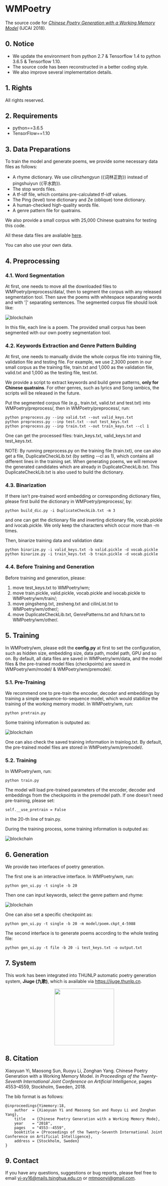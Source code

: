 # WMPoetry
The source code for [*Chinese Poetry Generation with a Working Memory Model*](https://www.ijcai.org/proceedings/2018/0633.pdf) (IJCAI 2018).

## 0. Notice
* We update the environment from python 2.7 & Tensorflow 1.4 to python 3.6.5 & Tensorflow 1.10.
* The source code has been reconstructed in a better coding style.
* We also improve several implementation details.

## 1. Rights
All rights reserved.
## 2. Requirements
* python==3.6.5
* TensorFlow==1.10

## 3. Data Preparations
To train the model and generate poems, we provide some necessary data files as follows:

* A rhyme dictionary. We use *cilinzhengyun* (《词林正韵》) instead of pingshuiyun (《平水韵》).
* The stop words files.
* A tf-idf file, which contains pre-calculated tf-idf values.
* The Ping (level) tone dictionary and Ze (oblique) tone dictionary.
* A human-checked high-quality words file.
* A genre pattern file for quatrains.

We also provide a small corpus with 25,000 Chinese quatrains for testing this code.

All these data files are avaliable [here](https://drive.google.com/drive/folders/1YrIC9hUAZ1LRceRPXnpsdtorjIrvJeQy?usp=sharing).

You can also use your own data.

## 4. Preprocessing

### 4.1. Word Segmentation

At first, one needs to move all the downloaded files to WMPoetry/preprocess/data/, then to segment the corpus with any released segmentation tool. Then save the poems with whitespace separating words and with '|' separating sentences. The segmented corpus file should look like:

![blockchain](pictures/p1.png)

In this file, each line is a poem. The provided small corpus has been segmented with our own poetry segmentation tool.

### 4.2. Keywords Extraction and Genre Pattern Building
At first, one needs to manually divide the whole corpus file into training file, validation file and testing file. For example, we use 2,3000 poem in our small corpus as the training file, train.txt and 1,000 as the validation file, valid.txt and 1,000 as the testing file, test.txt.

We provide a script to extract keywords and build genre patterns, **only for Chinese quatrains**. For other genres, such as lyrics and Song iambics, the scripts will be released in the future.

Put the segmented corpus file (e.g., train.txt, valid.txt and test.txt) into WMPoetry/preprocess/, then in WMPoetry/preprocess/, run:
```
python preprocess.py --inp valid.txt --out valid_keys.txt
python preprocess.py --inp test.txt --out test_keys.txt
python preprocess.py --inp train.txt --out train_keys.txt --cl 1
```
One can get the processed files: train_keys.txt, valid_keys.txt and test_keys.txt.

NOTE: By running preprocess.py on the training file (train.txt), one can also get a file, DuplicateCheckLib.txt (by setting --cl as 1), which contains all different lines in the training set. When generating poems, we will remove the generated candidates which are already in DuplicateCheckLib.txt. This DuplicateCheckLib.txt is also used to build the dictionary.

### 4.3. Binarization

If there isn't pre-trained word embedding or corresponding dictionary files, please first build the dictionary in WMPoetry/preprocess/, by:
```
python build_dic.py -i DuplicateCheckLib.txt -m 3
```
and one can get the dictionary file and inverting dictionary file, vocab.pickle and ivocab.pickle. We only keep the characters which occur more than -m times.

Then, binarize training data and validation data:
```
python binarize.py -i valid_keys.txt -b valid.pickle -d vocab.pickle
python binarize.py -i train_keys.txt -b train.pickle -d vocab.pickle
```

### 4.4. Before Training and Generation

Before training and generation, please:
1. move test_keys.txt to WMPoetry/wm;
2. move train.pickle, valid.pickle, vocab.pickle and ivocab.pickle to WMPoetry/wm/train/;
3. move pingsheng.txt, zesheng.txt and cilinList.txt to WMPoetry/wm/other/;
4. move DuplicateCheckLib.txt, GenrePatterns.txt and fchars.txt to WMPoetry/wm/other/.

## 5. Training
In WMPoetry/wm, please edit the **config.py** at first to set the configuration, such as hidden size, embedding size, data path, model path, GPU and so on. By default, all data files are saved in WMPoetry/wm/data, and the model files & the pre-trained model files (checkpoints) are saved in WMPoetry/wm/model/ & WMPoetry/wm/premodel/.

### 5.1. Pre-Training
We recommend one to pre-train the encoder, decoder and embeddings by training a simple sequence-to-sequence model, which would stabilize the training of the working memory model. In WMPoetry/wm, run:
```
python pretrain.py
```
Some training information is outputed as:

![blockchain](pictures/p2.png)

One can also check the saved training information in trainlog.txt. By default, the pre-trained model files are stored in WMPoetry/wm/premodel/.

### 5.2. Training
In WMPoetry/wm, run:
```
python train.py
```

The model will load pre-trained parameters of the encoder, decoder and embeddings from the checkpoints in the premodel path. If one doesn't need pre-training, please set:
```
self.__use_pretrain = False
```
in the 20-th line of train.py. 

During the training process, some training information is outputed as:

![blockchain](pictures/p3.png)

## 6. Generation
We provide two interfaces of poetry generation.

The first one is an interactive interface. In WMPoetry/wm, run:
```
python gen_ui.py -t single -b 20
```

Then one can input keywords, select the genre pattern and rhyme:

![blockchain](pictures/p4.png)

One can also set a specific checkpoint as:
```
python gen_ui.py -t single -b 20 -m model/poem.ckpt_4-5988
```

The second interface is to generate poems according to the whole testing file:
```
python gen_ui.py -t file -b 20 -i test_keys.txt -o output.txt
```
## 7. System
This work has been integrated into THUNLP automatic poetry generation system, **Jiuge (九歌)**, which is available via https://jiuge.thunlp.cn. 

<div align=center><img width="190" height="180" src="pictures/logo.png"/></div>

## 8. Citation
 Xiaoyuan Yi, Maosong Sun, Ruoyu Li, Zonghan Yang. Chinese Poetry Generation with a Working Memory Model. *In Proceedings of the Twenty-Seventh International Joint Conference on Artificial Intelligence*, pages 4553–4559, Stockholm, Sweden, 2018.

The bib format is as follows:
```
@inproceedings{Yimemory:18,
    author  = {Xiaoyuan Yi and Maosong Sun and Ruoyu Li and Zonghan Yang},
    title   = {Chinese Poetry Generation with a Working Memory Mode},
    year    = "2018",
    pages   = "4553--4559",
    booktitle = {Proceedings of the Twenty-Seventh International Joint Conference on Artificial Intelligence},
    address = {Stockholm, Sweden}
}
```

## 9. Contact
If you have any questions, suggestions or bug reports, please feel free to email yi-xy16@mails.tsinghua.edu.cn or mtmoonyi@gmail.com.
